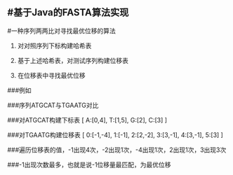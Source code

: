 #基于Java的FASTA算法实现
----

#一种序列两两比对寻找最优位移的算法

1.  对对照序列下标构建哈希表

2.  基于上述哈希表，对测试序列构建位移表

3.  在位移表中寻找最优位移

###例如

###序列ATGCAT与TGAATG对比

###对ATGCAT构建下标表
	[
		A:[0,4],
		T:[1,5],
		G:[2],
		C:[3]
	]

###对TGAATG构建位移表
	[
		0:[-1,-4],
		1:[-1],
		2:[2,-2],
		3:[3,-1],
		4:[3,-1],
		5:[3]
	]

###遍历位移表的值，-1出现4次，-2出现1次，-4出现1次，2出现1次，3出现3次

###-1出现次数最多，也就是说-1位移量最匹配，为最优位移